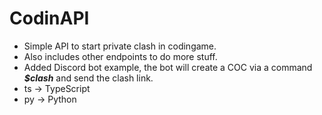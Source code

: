 # CodinAPI
* Simple API to start private clash in codingame. 
* Also includes other endpoints to do more stuff.
* Added Discord bot example, the bot will create a COC via a command ***$clash*** and send the clash link.
* ts -> TypeScript
* py -> Python
